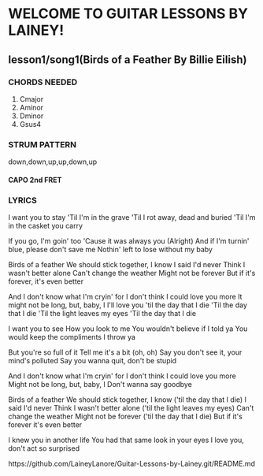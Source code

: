 <html>
<h1>WELCOME TO GUITAR LESSONS BY LAINEY!</h1> 
<h2>lesson1/song1(Birds of a Feather By Billie Eilish)</h2>
<p>
<h3>CHORDS NEEDED</h3>
<ol>
<li>Cmajor</li>
<li>Aminor</li>
<li>Dminor</li>
<li>Gsus4</li>
</ol>
</p>
<p>
<h3>STRUM PATTERN</h3>
down,down,up,up,down,up
<h4>CAPO 2nd FRET</h4>


</p>

<h3> LYRICS</h3>
<p>
I want you to stay
'Til I'm in the grave
'Til I rot away, dead and buried
'Til I'm in the casket you carry

If you go, I'm goin' too
'Cause it was always you
(Alright)
And if I'm turnin' blue, please don't save me
Nothin' left to lose without my baby

Birds of a feather
We should stick together, I know
I said I'd never
Think I wasn't better alone
Can't change the weather
Might not be forever
But if it's forever, it's even better

And I don't know what I'm cryin' for
I don't think I could love you more
It might not be long, but, baby, I
I'll love you 'til the day that I die
'Til the day that I die
'Til the light leaves my eyes
'Til the day that I die

I want you to see
How you look to me
You wouldn't believe if I told ya
You would keep the compliments I throw ya

But you're so full of it
Tell me it's a bit (oh, oh)
Say you don't see it, your mind's polluted
Say you wanna quit, don't be stupid

And I don't know what I'm cryin' for
I don't think I could love you more
Might not be long, but, baby, I
Don't wanna say goodbye

Birds of a feather
We should stick together, I know ('til the day that I die)
I said I'd never
Think I wasn't better alone ('til the light leaves my eyes)
Can't change the weather
Might not be forever ('til the day that I die)
But if it's forever it's even better

I knew you in another life
You had that same look in your eyes
I love you, don't act so surprised
</p>

</html>
<html>https://github.com/LaineyLanore/Guitar-Lessons-by-Lainey.git/README.md</html>
